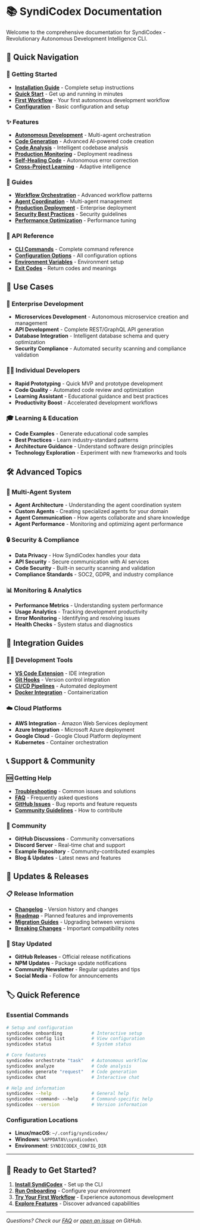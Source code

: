 # 📚 SyndiCodex Documentation

Welcome to the comprehensive documentation for SyndiCodex - Revolutionary Autonomous Development Intelligence CLI.

## 🚀 Quick Navigation

### 📖 Getting Started
- **[Installation Guide](./getting-started/installation.md)** - Complete setup instructions
- **[Quick Start](./getting-started/quick-start.md)** - Get up and running in minutes
- **[First Workflow](./getting-started/first-workflow.md)** - Your first autonomous development workflow
- **[Configuration](./getting-started/configuration.md)** - Basic configuration and setup

### ✨ Features
- **[Autonomous Development](./features/autonomous-development.md)** - Multi-agent orchestration
- **[Code Generation](./features/code-generation.md)** - Advanced AI-powered code creation
- **[Code Analysis](./features/code-analysis.md)** - Intelligent codebase analysis
- **[Production Monitoring](./features/production-monitoring.md)** - Deployment readiness
- **[Self-Healing Code](./features/self-healing-code.md)** - Autonomous error correction
- **[Cross-Project Learning](./features/cross-project-learning.md)** - Adaptive intelligence

### 🎯 Guides
- **[Workflow Orchestration](./guides/workflow-orchestration.md)** - Advanced workflow patterns
- **[Agent Coordination](./guides/agent-coordination.md)** - Multi-agent management
- **[Production Deployment](./guides/production-deployment.md)** - Enterprise deployment
- **[Security Best Practices](./guides/security-best-practices.md)** - Security guidelines
- **[Performance Optimization](./guides/performance-optimization.md)** - Performance tuning

### 🔧 API Reference
- **[CLI Commands](./api-reference/commands.md)** - Complete command reference
- **[Configuration Options](./api-reference/configuration.md)** - All configuration options
- **[Environment Variables](./api-reference/environment.md)** - Environment setup
- **[Exit Codes](./api-reference/exit-codes.md)** - Return codes and meanings

## 🎯 Use Cases

### 🏢 Enterprise Development
- **Microservices Development** - Autonomous microservice creation and management
- **API Development** - Complete REST/GraphQL API generation
- **Database Integration** - Intelligent database schema and query optimization
- **Security Compliance** - Automated security scanning and compliance validation

### 👨‍💻 Individual Developers
- **Rapid Prototyping** - Quick MVP and prototype development
- **Code Quality** - Automated code review and optimization
- **Learning Assistant** - Educational guidance and best practices
- **Productivity Boost** - Accelerated development workflows

### 🎓 Learning & Education
- **Code Examples** - Generate educational code samples
- **Best Practices** - Learn industry-standard patterns
- **Architecture Guidance** - Understand software design principles
- **Technology Exploration** - Experiment with new frameworks and tools

## 🛠️ Advanced Topics

### 🤖 Multi-Agent System
- **Agent Architecture** - Understanding the agent coordination system
- **Custom Agents** - Creating specialized agents for your domain
- **Agent Communication** - How agents collaborate and share knowledge
- **Agent Performance** - Monitoring and optimizing agent performance

### 🔒 Security & Compliance
- **Data Privacy** - How SyndiCodex handles your data
- **API Security** - Secure communication with AI services
- **Code Security** - Built-in security scanning and validation
- **Compliance Standards** - SOC2, GDPR, and industry compliance

### 📊 Monitoring & Analytics
- **Performance Metrics** - Understanding system performance
- **Usage Analytics** - Tracking development productivity
- **Error Monitoring** - Identifying and resolving issues
- **Health Checks** - System status and diagnostics

## 🔗 Integration Guides

### 🧑‍💻 Development Tools
- **[VS Code Extension](./integrations/vscode.md)** - IDE integration
- **[Git Hooks](./integrations/git-hooks.md)** - Version control integration
- **[CI/CD Pipelines](./integrations/ci-cd.md)** - Automated deployment
- **[Docker Integration](./integrations/docker.md)** - Containerization

### ☁️ Cloud Platforms
- **AWS Integration** - Amazon Web Services deployment
- **Azure Integration** - Microsoft Azure deployment
- **Google Cloud** - Google Cloud Platform deployment
- **Kubernetes** - Container orchestration

## 📞 Support & Community

### 🆘 Getting Help
- **[Troubleshooting](./troubleshooting.md)** - Common issues and solutions
- **[FAQ](./faq.md)** - Frequently asked questions
- **[GitHub Issues](https://github.com/Ethical-AI-Syndicate/syndicodex/issues)** - Bug reports and feature requests
- **[Community Guidelines](../CONTRIBUTING.md)** - How to contribute

### 💬 Community
- **GitHub Discussions** - Community conversations
- **Discord Server** - Real-time chat and support
- **Example Repository** - Community-contributed examples
- **Blog & Updates** - Latest news and features

## 🔄 Updates & Releases

### 📋 Release Information
- **[Changelog](../CHANGELOG.md)** - Version history and changes
- **[Roadmap](./roadmap.md)** - Planned features and improvements
- **[Migration Guides](./migration/)** - Upgrading between versions
- **[Breaking Changes](./breaking-changes.md)** - Important compatibility notes

### 🔔 Stay Updated
- **GitHub Releases** - Official release notifications
- **NPM Updates** - Package update notifications
- **Community Newsletter** - Regular updates and tips
- **Social Media** - Follow for announcements

## 🏷️ Quick Reference

### Essential Commands
```bash
# Setup and configuration
syndicodex onboarding           # Interactive setup
syndicodex config list          # View configuration
syndicodex status               # System status

# Core features
syndicodex orchestrate "task"   # Autonomous workflow
syndicodex analyze              # Code analysis
syndicodex generate "request"   # Code generation
syndicodex chat                 # Interactive chat

# Help and information
syndicodex --help               # General help
syndicodex <command> --help     # Command-specific help
syndicodex --version            # Version information
```

### Configuration Locations
- **Linux/macOS**: `~/.config/syndicodex/`
- **Windows**: `%APPDATA%\syndicodex\`
- **Environment**: `SYNDICODEX_CONFIG_DIR`

---

## 🚀 Ready to Get Started?

1. **[Install SyndiCodex](./getting-started/installation.md)** - Set up the CLI
2. **[Run Onboarding](./getting-started/quick-start.md)** - Configure your environment
3. **[Try Your First Workflow](./getting-started/first-workflow.md)** - Experience autonomous development
4. **[Explore Features](./features/)** - Discover advanced capabilities

---

*Questions? Check our [FAQ](./faq.md) or [open an issue](https://github.com/Ethical-AI-Syndicate/syndicodex/issues) on GitHub.*